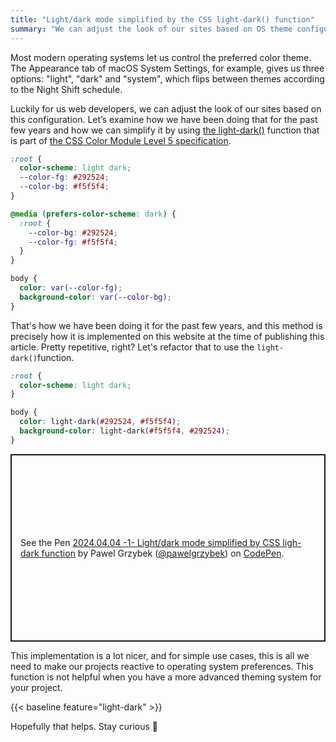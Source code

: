 ```yaml
---
title: "Light/dark mode simplified by the CSS light-dark() function"
summary: "We can adjust the look of our sites based on OS theme configuration. Let's examine how we have been doing that for the past few years and how we can simplify it by using the light-dark() function."
---
```


Most modern operating systems let us control the preferred color theme. The Appearance tab of macOS System Settings, for example, gives us three options: "light", "dark" and "system", which flips between themes according to the Night Shift schedule.

Luckily for us web developers, we can adjust the look of our sites based on this configuration. Let’s examine how we have been doing that for the past few years and how we can simplify it by using [the light-dark()](https://drafts.csswg.org/css-color-5/#light-dark) function that is part of [the CSS Color Module Level 5 specification](https://drafts.csswg.org/css-color-5/).

```css
:root {
  color-scheme: light dark;
  --color-fg: #292524;
  --color-bg: #f5f5f4;
}

@media (prefers-color-scheme: dark) {
  :root {
    --color-bg: #292524;
    --color-fg: #f5f5f4;
  }
}

body {
  color: var(--color-fg);
  background-color: var(--color-bg);
}
```

That's how we have been doing it for the past few years, and this method is precisely how it is implemented on this website at the time of publishing this article. Pretty repetitive, right? Let's refactor that to use the `light-dark()`function.

```css
:root {
  color-scheme: light dark;
}

body {
  color: light-dark(#292524, #f5f5f4);
  background-color: light-dark(#f5f5f4, #292524);
}
```

<p class="codepen" data-height="360" data-default-tab="css,result" data-slug-hash="GRLyaox" data-user="pawelgrzybek" style="height: 300px; box-sizing: border-box; display: flex; align-items: center; justify-content: center; border: 2px solid; margin: 1em 0; padding: 1em;">
  <span>See the Pen <a href="https://codepen.io/pawelgrzybek/pen/GRLyaox">
  2024.04.04 -1- Light/dark mode simplified by CSS ligh-dark function</a> by Pawel Grzybek (<a href="https://codepen.io/pawelgrzybek">@pawelgrzybek</a>)
  on <a href="https://codepen.io">CodePen</a>.</span>
</p>
<script async src="https://cpwebassets.codepen.io/assets/embed/ei.js"></script>

This implementation is a lot nicer, and for simple use cases, this is all we need to make our projects reactive to operating system preferences. This function is not helpful when you have a more advanced theming system for your project.

{{< baseline feature="light-dark" >}}

Hopefully that helps. Stay curious 👋
